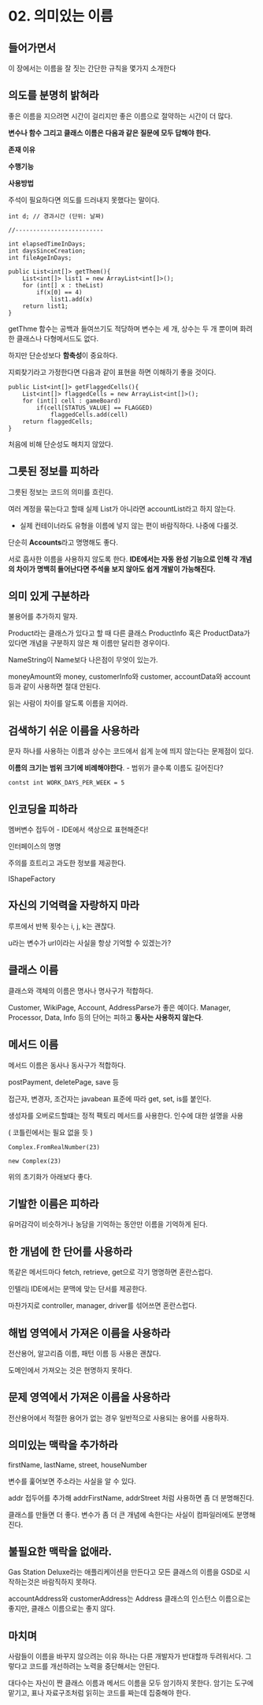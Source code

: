 # 02. 의미있는 이름

## 들어가면서

이 장에서는 이름을 잘 짓는 간단한 규칙을 몇가지 소개한다

## 의도를 분명히 밝혀라

좋은 이름을 지으려면 시간이 걸리지만 좋은 이름으로 절약하는 시간이 더 많다.

**변수나 함수 그리고 클래스 이름은 다음과 같은 질문에 모두 답해야 한다.**

**존재 이유**

**수행기능**

**사용방법**

주석이 필요하다면 의도를 드러내지 못했다는 말이다.

    int d; // 경과시간 (단위: 날짜)
    
    //-------------------------
    
    int elapsedTimeInDays;
    int daysSinceCreation;
    int fileAgeInDays;

    public List<int[]> getThem(){
    	List<int[]> list1 = new ArrayList<int[]>();
    	for (int[] x : theList)
    		if(x[0] == 4)
    			list1.add(x)
    	return list1;
    }

getThme 함수는 공백과 들여쓰기도 적당하며 변수는 세 개, 상수는 두 개 뿐이며 화려한 클래스나 다형메서드도 없다.

하지만 단순성보다 **함축성**이 중요하다.

지뢰찾기라고 가정한다면 다음과 같이 표현을 하면 이해하기 좋을 것이다.

    public List<int[]> getFlaggedCells(){
    	List<int[]> flaggedCells = new ArrayList<int[]>();
    	for (int[] cell : gameBoard)
    		if(cell[STATUS_VALUE] == FLAGGED)
    			flaggedCells.add(cell)
    	return flaggedCells;
    }

처음에 비해 단순성도 해치지 않았다.

## 그릇된 정보를 피하라

그릇된 정보는 코드의 의미를 흐린다.

여러 계정을 묶는다고 할때 실제 List가 아니라면 accountList라고 하지 않는다.

* 실제 컨테이너라도 유형을 이름에 넣지 않는 편이 바람직하다. 나중에 다룰것.

단순히 **Accounts**라고 명명해도 좋다.

서로 흡사한 이름을 사용하지 않도록 한다.
**IDE에서는 자동 완성 기능으로 인해 각 개념의 차이가 명백히 들어난다면 주석을 보지 않아도 쉽게 개발이 가능해진다.**

## 의미 있게 구분하라

불용어를 추가하지 말자.

Product라는 클래스가 있다고 할 때 다른 클래스 ProductInfo 혹은 ProductData가 있다면 개념을 구분하지 않은 채 이름만 달리한 경우이다.

NameString이 Name보다 나은점이 무엇이 있는가.

moneyAmount와 money, customerInfo와 customer, accountData와 account등과 같이 사용하면 절대 안된다.

읽는 사람이 차이를 알도록 이름을 지어라.

## 검색하기 쉬운 이름을 사용하라

문자 하나를 사용하는 이름과 상수는 코드에서 쉽게 눈에 띄지 않는다는 문제점이 있다.

**이름의 크기는 범위 크기에 비례해야한다**. - 범위가 클수록 이름도 길어진다?

    contst int WORK_DAYS_PER_WEEK = 5

## 인코딩을 피하라

멤버변수 접두어 - IDE에서 색상으로 표현해준다! 

인터페이스의 명명

주의를 흐트리고 과도한 정보를 제공한다.

IShapeFactory 

## 자신의 기억력을 자랑하지 마라

루프에서 반복 횟수는 i, j, k는 괜찮다.

u라는 변수가 url이라는 사실을 항상 기억할 수 있겠는가?

## 클래스 이름

클래스와 객체의 이름은 명사나 명사구가 적합하다.

Customer, WikiPage, Account, AddressParse가 좋은 예이다.
Manager, Processor, Data, Info 등의 단어는 피하고 **동사는 사용하지 않는다**.

## 메서드 이름

메서드 이름은 동사나 동사구가 적합하다.

postPayment, deletePage, save 등

접근자, 변경자, 조건자는 javabean 표준에 따라 get, set, is를 붙인다.

생성자를 오버로드할떄는 정적 팩토리 메서드를 사용한다. 인수에 대한 설명을 사용

( 코틀린에서는 필요 없을 듯 )

    Complex.FromRealNumber(23)
    
    new Complex(23)

위의 초기화가 아래보다 좋다.

## 기발한 이름은 피하라

유머감각이 비슷하거나 농담을 기억하는 동안만 이름을 기억하게 된다.

## 한 개념에 한 단어를 사용하라

똑같은 메서드마다 fetch, retrieve, get으로 각기 명명하면 혼란스럽다.

인텔리j IDE에서는 문맥에 맞는 단서를 제공한다.

마찬가지로 controller, manager, driver를 섞어쓰면 혼란스럽다.

## 해법 영역에서 가져온 이름을 사용하라

전산용어, 알고리즘 이름, 패턴 이름 등 사용은 괜찮다.

도메인에서 가져오는 것은 현명하지 못하다.

## 문제 영역에서 가져온 이름을 사용하라

전산용어에서 적절한 용어가 없는 경우 일반적으로 사용되는 용어를 사용하자.

## 의미있는 맥락을 추가하라

firstName, lastName, street, houseNumber 

변수를 훑어보면 주소라는 사실을 알 수 있다.

addr 접두어를 추가해 addrFirstName, addrStreet 처럼 사용하면 좀 더 분명해진다.

클래스를 만들면 더 좋다. 변수가 좀 더 큰 개념에 속한다는 사실이 컴파일러에도 분명해진다.

## 불필요한 맥락을 없애라.

Gas Station Deluxe라는 애플리케이션을 만든다고 모든 클래스의 이름을 GSD로 시작하는것은 바람직하지 못하다.

accountAddress와 customerAddress는 Address 클래스의 인스턴스 이름으로는 좋지만, 클래스 이름으로는 좋지 않다.

## 마치며

사람들이 이름을 바꾸지 않으려는 이유 하나는 다른 개발자가 반대할까 두려워서다. 그렇다고 코드를 개선하려는 노력을 중단해서는 안된다.

대다수는 자신이 짠 클래스 이름과 메서드 이름을 모두 암기하지 못한다. 암기는 도구에 맡기고, 표나 자료구조처럼 읽히는 코드를 짜는데 집중해야 한다.